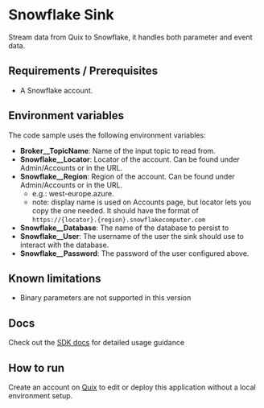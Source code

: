 # Snowflake Sink

Stream data from Quix to Snowflake, it handles both parameter and event data.

## Requirements / Prerequisites
 - A Snowflake account.

## Environment variables

The code sample uses the following environment variables:

- **Broker__TopicName**: Name of the input topic to read from.
- **Snowflake__Locator**: Locator of the account. Can be found under Admin/Accounts or in the URL.
- **Snowflake__Region**: Region of the account. Can be found under Admin/Accounts or in the URL.
  - e.g.: west-europe.azure. 
  - note: display name is used on Accounts page, but locator lets you copy the one needed. It should have the format of `https://{locator}.{region}.snowflakecomputer.com`
- **Snowflake__Database**: The name of the database to persist to      
- **Snowflake__User**: The username of the user the sink should use to interact with the database.
- **Snowflake__Password**: The password of the user configured above.

## Known limitations 
- Binary parameters are not supported in this version

## Docs
Check out the [SDK docs](https://docs.quix.io/sdk-intro.html) for detailed usage guidance

## How to run
Create an account on [Quix](https://portal.platform.quix.ai/self-sign-up?xlink=github) to edit or deploy this application without a local environment setup.
